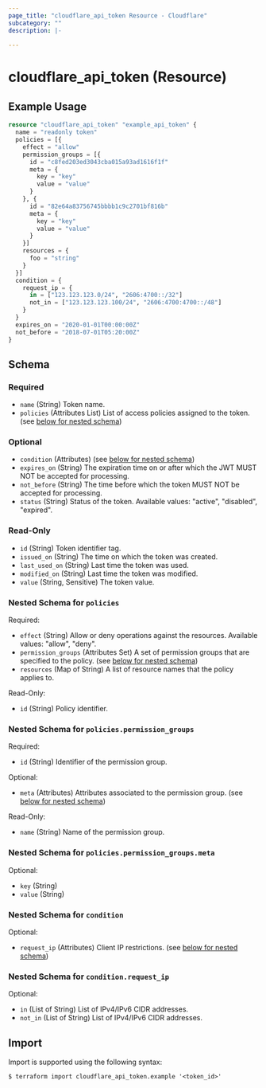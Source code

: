 ```yaml
---
page_title: "cloudflare_api_token Resource - Cloudflare"
subcategory: ""
description: |-
  
---
```


# cloudflare_api_token (Resource)



## Example Usage

```terraform
resource "cloudflare_api_token" "example_api_token" {
  name = "readonly token"
  policies = [{
    effect = "allow"
    permission_groups = [{
      id = "c8fed203ed3043cba015a93ad1616f1f"
      meta = {
        key = "key"
        value = "value"
      }
    }, {
      id = "82e64a83756745bbbb1c9c2701bf816b"
      meta = {
        key = "key"
        value = "value"
      }
    }]
    resources = {
      foo = "string"
    }
  }]
  condition = {
    request_ip = {
      in = ["123.123.123.0/24", "2606:4700::/32"]
      not_in = ["123.123.123.100/24", "2606:4700:4700::/48"]
    }
  }
  expires_on = "2020-01-01T00:00:00Z"
  not_before = "2018-07-01T05:20:00Z"
}
```

<!-- schema generated by tfplugindocs -->
## Schema

### Required

- `name` (String) Token name.
- `policies` (Attributes List) List of access policies assigned to the token. (see [below for nested schema](#nestedatt--policies))

### Optional

- `condition` (Attributes) (see [below for nested schema](#nestedatt--condition))
- `expires_on` (String) The expiration time on or after which the JWT MUST NOT be accepted for processing.
- `not_before` (String) The time before which the token MUST NOT be accepted for processing.
- `status` (String) Status of the token.
Available values: "active", "disabled", "expired".

### Read-Only

- `id` (String) Token identifier tag.
- `issued_on` (String) The time on which the token was created.
- `last_used_on` (String) Last time the token was used.
- `modified_on` (String) Last time the token was modified.
- `value` (String, Sensitive) The token value.

<a id="nestedatt--policies"></a>
### Nested Schema for `policies`

Required:

- `effect` (String) Allow or deny operations against the resources.
Available values: "allow", "deny".
- `permission_groups` (Attributes Set) A set of permission groups that are specified to the policy. (see [below for nested schema](#nestedatt--policies--permission_groups))
- `resources` (Map of String) A list of resource names that the policy applies to.

Read-Only:

- `id` (String) Policy identifier.

<a id="nestedatt--policies--permission_groups"></a>
### Nested Schema for `policies.permission_groups`

Required:

- `id` (String) Identifier of the permission group.

Optional:

- `meta` (Attributes) Attributes associated to the permission group. (see [below for nested schema](#nestedatt--policies--permission_groups--meta))

Read-Only:

- `name` (String) Name of the permission group.

<a id="nestedatt--policies--permission_groups--meta"></a>
### Nested Schema for `policies.permission_groups.meta`

Optional:

- `key` (String)
- `value` (String)




<a id="nestedatt--condition"></a>
### Nested Schema for `condition`

Optional:

- `request_ip` (Attributes) Client IP restrictions. (see [below for nested schema](#nestedatt--condition--request_ip))

<a id="nestedatt--condition--request_ip"></a>
### Nested Schema for `condition.request_ip`

Optional:

- `in` (List of String) List of IPv4/IPv6 CIDR addresses.
- `not_in` (List of String) List of IPv4/IPv6 CIDR addresses.

## Import

Import is supported using the following syntax:

```shell
$ terraform import cloudflare_api_token.example '<token_id>'
```
